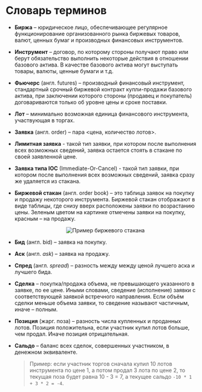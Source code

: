 # Словарь терминов

<a id="exchange"></a>

- **Биржа** – юридическое лицо, обеспечивающее регулярное функционирование организованного рынка биржевых товаров, валют, ценных бумаг и производных финансовых инструментов.

<a id="instrument"></a>

- **Инструмент** – договор, по которому стороны получают право или берут обязательство выполнить некоторые действия в отношении базового актива.
  В качестве базового актива могут выступать товары, валюты, ценные бумаги и т.д.

<a id="futures"></a>

- **Фьючерс** (англ. futures) – производный финансовый инструмент, стандартный срочный биржевой контракт купли-продажи базового актива, при заключении которого стороны (продавец и покупатель) договариваются только об уровне цены и сроке поставки.

<a id="lot"></a>

- **Лот** – минимально возможная единица финансового инструмента, участвующая в торгах.

<a id="order"></a>

- **Заявка** (англ. order) – пара <цена, количество лотов>.

<a id="limit_order"></a>

- **Лимитная заявка** - такой тип заявки, при котором после выполнения всех возможных сведений, заявка остается стоять в стакане по своей заявленной цене.

<a id="ioc_order"></a>

- **Заявка типа IOC** (Immediate-Or-Cancel) - такой тип заявки, при котором после выполнения всех возможных сведений, заявка сразу же удаляется из стакана.

<a id="order_book"></a>

- **Биржевой стакан** (англ. order book) – это таблица заявок на покупку и продажу некоторого инструмента. Биржевой стакан отображают в виде таблицы, где снизу вверх расположены заявки по возрастанию цены. Зеленым цветом на картинке отмечены заявки на покупку, красным – на продажу.
  <p align="center">
  <img src="{{ book["gitbook.img"] }}/order_book_example.png" title="Пример биржевого стакана">
  </p>

<a id="bid"></a>

- **Бид** (англ. bid) – заявка на покупку.

<a id="ask"></a>

- **Аск** (англ. *ask*) – заявка на продажу.

<a id="spred"></a>

- **Спред** (англ. *spread*) – разность между между ценой лучшего аска и лучшего бида.

<a id="deal"></a>

- **Сделка** – покупка/продажа объема, не превышающего указанного в заявке, по ее цене.
  Иными словами, сведение (исполнение) заявки с соответствующей заявкой встречного направления.
Если объём сделки меньше объема заявки, то сведение называют частичным, иначе – полным.

<a id="position"></a>

- **Позиция** (жарг. поза) – разность числа купленных и проданных лотов.
  Позиция положительна, если участник купил лотов больше, чем продал.
  Иначе позиция отрицательная.

<a id="saldo"></a>

- **Сальдо** – баланс всех сделок, совершенных участником, в денежном эквиваленте.
  > Пример: если участник торгов сначала купил 10 лотов инструмента по цене 1, а потом продал 3 лота по цене 2, то текущая поза будет равна 10 - 3 = 7, а текущее сальдо `-10 * 1 + 3 * 2 = -4`.
